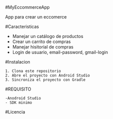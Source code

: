 #MyEccommerceApp

 App para crear un eccomerce
 
#Caracteristicas

 - Manejar un catálogo de productos
 - Crear un carrito de compras
 - Manejar hisitorial de compras
 - Login de usuario, email-password, gmail-login

#Instalacion

    1. Clona este repositorio 
    2. Abre el proyecto con Android Studio
    3. Sincroniza el proyecto con Gradle

#REQUISITO

    -Anodroid Studio
    - SDK minimo

#Licencia